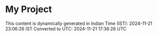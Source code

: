 # My Project

This content is dynamically generated in Indian Time (IST): 2024-11-21 23:06:26 IST
Converted to UTC: 2024-11-21 17:36:26 UTC
